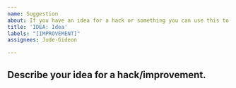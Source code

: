 ```yaml
---
name: Suggestion
about: If you have an idea for a hack or something you can use this to suggest it.
title: 'IDEA: Idea'
labels: "[IMPROVEMENT]"
assignees: Jude-Gideon

---
```


## Describe your idea for a hack/improvement.
